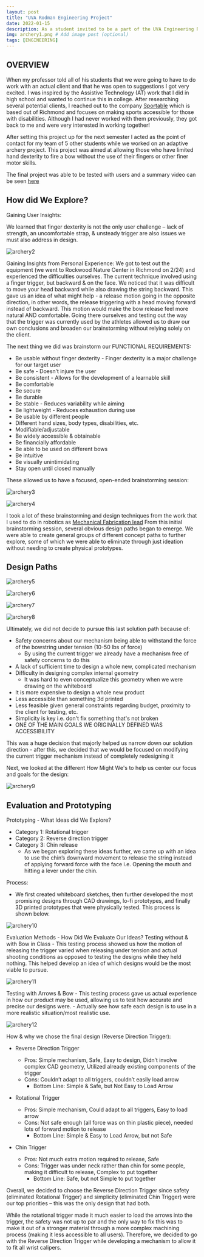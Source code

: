 ```yaml
---
layout: post
title: "UVA Rodman Engineering Project"
date: 2022-01-15
description: As a student invited to be a part of the UVA Engineering Rodman Honors Program, one of the requirements is that we complete a semester where students break off into groups and work on a real-world engineering project with a client...  # Add post description (optional)
img: archery1.png # Add image post (optional)
tags: [ENGINEERING] 
---
```


## OVERVIEW

When my professor told all of his students that we were going to have to do work with an actual client and that he was open to suggestions I got very excited. I was inspired by the Assistive Technology (AT) work that I did in high school and wanted to continue this in college. After researching several potential clients, I reached out to the company [Sportable](https://sportable.org/) which is based out of Richmond and focuses on making sports accessible for those with disabilities. Although I had never worked with them previously, they got back to me and were very interested in working together! 

After setting this project up for the next semester I acted as the point of contact for my team of 5 other students while we worked on an adaptive archery project. This project was aimed at allowing those who have limited hand dexterity to fire a bow without the use of their fingers or other finer motor skills.


The final project was able to be tested with users and a summary video can be seen [here](https://drive.google.com/file/d/1WB49R7MnZrwQu6P4tHvOCiDpmt0XPUth/view?usp=sharing)

## How did We Explore?

Gaining User Insights:

We learned that finger dexterity is not the only user challenge – lack of strength, an uncomfortable strap, & unsteady trigger are also issues we must also address in design.

![archery2](http://natgrrl.github.io/assets/img/archery2.png)

Gaining Insights from Personal Experience:
We got to test out the equipment (we went to Rockwood Nature Center in Richmond on 2/24) and experienced the difficulties ourselves. The current technique involved using a finger trigger, but backward & on the face. We noticed that it was difficult to move your head backward while also drawing the string backward. This gave us an idea of what might help - a release motion going in the opposite direction, in other words, the release triggering with a head moving forward instead of backward. This motion would make the bow release feel more natural AND comfortable. Going there ourselves and testing out the way that the trigger was currently used by the athletes allowed us to draw our own conclusions and broaden our brainstorming without relying solely on the client. 

The next thing we did was brainstorm our FUNCTIONAL REQUIREMENTS:

- Be usable without finger dexterity - Finger dexterity is a major challenge for our target user
- Be safe - Doesn’t injure the user
- Be consistent - Allows for the development of a learnable skill
- Be comfortable
- Be secure
- Be durable
- Be stable - Reduces variability while aiming
- Be lightweight - Reduces exhaustion during use
- Be usable by different people
- Different hand sizes, body types, disabilities, etc.
- Modifiable/adjustable 
- Be widely accessible & obtainable
- Be financially affordable
- Be able to be used on different bows
- Be intuitive
- Be visually unintimidating
- Stay open until closed manually

These allowed us to have a focused, open-ended brainstorming session:

![archery3](http://natgrrl.github.io/assets/img/archery3.png)

![archery4](http://natgrrl.github.io/assets/img/archery4.png)

I took a lot of these brainstorming and design techniques from the work that I used to do in robotics as [Mechanical Fabrication lead](https://natgrrl.github.io/mech-pit-lead-robotics/) From this initial brainstorming session, several obvious design paths began to emerge. We were able to create general groups of different concept paths to further explore, some of which we were able to eliminate through just ideation without needing to create physical prototypes. 

## Design Paths

![archery5](http://natgrrl.github.io/assets/img/archery5.png)

![archery6](http://natgrrl.github.io/assets/img/archery6.png)

![archery7](http://natgrrl.github.io/assets/img/archery7.png)

![archery8](http://natgrrl.github.io/assets/img/archery8.png)

Ultimately, we did not decide to pursue this last solution path because of:
- Safety concerns about our mechanism being able to withstand the force of the bowstring under tension (10-50 lbs of force)
  - By using the current trigger we already have a mechanism free of safety concerns to do this 
- A lack of sufficient time to design a whole new, complicated mechanism
- Difficulty in designing complex internal geometry
  - It was hard to even conceptualize this geometry when we were drawing on the whiteboard 
- It is more expensive to design a whole new product
- Less accessible than something 3d printed 
- Less feasible given general constraints regarding budget, proximity to the client for testing, etc.
- Simplicity is key i.e. don't fix something that's not broken 
- ONE OF THE MAIN GOALS WE ORIGINALLY DEFINED WAS ACCESSIBILITY 

This was a huge decision that majorly helped us narrow down our solution direction - after this, we decided that we would be focused on modifying the current trigger mechanism instead of completely redesigning it

Next, we looked at the different How Might We's to help us center our focus and goals for the design:

![archery9](http://natgrrl.github.io/assets/img/archery9.png)

## Evaluation and Prototyping

Prototyping - What Ideas did We Explore?
- Category 1: Rotational trigger
- Category 2: Reverse direction trigger
- Category 3: Chin release
  - As we began exploring these ideas further, we came up with an idea to use the chin’s downward movement to release the string instead of applying forward force with the face i.e. Opening the mouth and hitting a lever under the chin.
  
Process:
- We first created whiteboard sketches, then further developed the most promising designs through CAD drawings, lo-fi prototypes, and finally 3D printed prototypes that were physically tested. This process is shown below.

![archery10](http://natgrrl.github.io/assets/img/archery10.png)

Evaluation Methods - How Did We Evaluate Our Ideas?
  Testing without & with Bow in Class
    - This testing process showed us how the motion of releasing the trigger varied when releasing under tension and actual shooting conditions as opposed to testing the designs while they held nothing. This helped develop an idea of which designs would be the most viable to pursue.

![archery11](http://natgrrl.github.io/assets/img/archery11.png)

  Testing with Arrows & Bow
    - This testing process gave us actual experience in how our product may be used, allowing us to test how accurate and precise our designs were.
    - Actually see how safe each design is to use in a more realistic situation/most realistic use.

![archery12](http://natgrrl.github.io/assets/img/archery12.png)    

How & why we chose the final design (Reverse Direction Trigger):
- Reverse Direction Trigger
  - Pros: Simple mechanism, Safe, Easy to design, Didn’t involve complex CAD geometry, Utilized already existing components of the trigger
  - Cons: Couldn’t adapt to all triggers, couldn’t easily load arrow
    - Bottom Line: Simple & Safe, but Not Easy to Load Arrow

- Rotational Trigger
  - Pros: Simple mechanism, Could adapt to all triggers, Easy to load arrow
  - Cons: Not safe enough (all force was on thin plastic piece), needed lots of forward motion to release
    - Bottom Line: Simple & Easy to Load Arrow, but not Safe

- Chin Trigger
  - Pros: Not much extra motion required to release, Safe
  - Cons: Trigger was under neck rather than chin for some people, making it difficult to release, Complex to put together
    - Bottom Line: Safe, but not Simple to put together



Overall, we decided to choose the Reverse Direction Trigger since safety (eliminated Rotational Trigger) and simplicity (eliminated Chin Trigger) were our top priorities – this was the only design that had both. 

While the rotational trigger made it much easier to load the arrows into the trigger, the safety was not up to par and the only way to fix this was to make it out of a stronger material through a more complex machining process (making it less accessible to all users). Therefore, we decided to go with the Reverse Direction Trigger while developing a mechanism to allow it to fit all wrist calipers.




